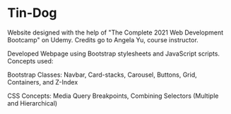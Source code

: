 # Tin-Dog

Website designed with the help of "The Complete 2021 Web Development Bootcamp" on Udemy. Credits go to Angela Yu, course instructor.

Developed Webpage using Bootstrap stylesheets and JavaScript scripts.
Concepts used:

Bootstrap Classes: Navbar, Card-stacks, Carousel, Buttons, Grid, Containers, and Z-Index

CSS Concepts: Media Query Breakpoints, Combining Selectors (Multiple and Hierarchical)

